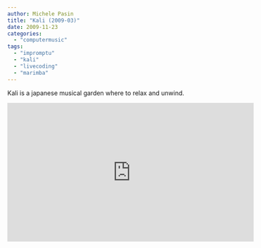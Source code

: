 ```yaml
---
author: Michele Pasin
title: "Kali (2009-03)"
date: 2009-11-23
categories: 
  - "computermusic"
tags: 
  - "impromptu"
  - "kali"
  - "livecoding"
  - "marimba"
---
```


Kali is a japanese musical garden where to relax and unwind.

<iframe width="560" height="315" src="https://www.youtube.com/embed/3S-ea8MtEas?si=43c9mQ4mZr_KJWqw&autoplay=1&amp;start=340" title="YouTube video player" frameborder="0" allow="accelerometer; autoplay; clipboard-write; encrypted-media; gyroscope; picture-in-picture; web-share" referrerpolicy="strict-origin-when-cross-origin" allowfullscreen></iframe>



